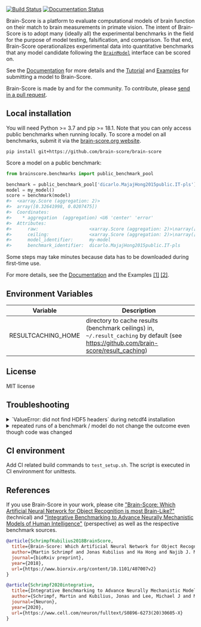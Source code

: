 [![Build Status](https://travis-ci.com/brain-score/brain-score.svg?token=vqt7d2yhhpLGwHsiTZvT&branch=master)](https://travis-ci.com/brain-score/brain-score)
[![Documentation Status](https://readthedocs.org/projects/brain-score/badge/?version=latest)](https://brain-score.readthedocs.io/en/latest/?badge=latest)

Brain-Score is a platform to evaluate computational models of brain function 
on their match to brain measurements in primate vision. 
The intent of Brain-Score is to adopt many (ideally all) the experimental benchmarks in the field
for the purpose of model testing, falsification, and comparison.
To that end, Brain-Score operationalizes experimental data into quantitative benchmarks 
that any model candidate following the [`BrainModel`](brainscore/model_interface.py) interface can be scored on.

See the [Documentation](https://brain-score.readthedocs.io) for more details 
and the [Tutorial](https://brain-score.readthedocs.io/en/latest/modules/tutorial.html) 
and [Examples](https://github.com/brain-score/candidate_models/blob/master/examples/score-model.ipynb)
for submitting a model to Brain-Score.

Brain-Score is made by and for the community. 
To contribute, please [send in a pull request](https://github.com/brain-score/brain-score/pulls).


## Local installation

You will need Python >= 3.7 and pip >= 18.1.
Note that you can only access public benchmarks when running locally.
To score a model on all benchmarks, submit it via the [brain-score.org website](http://www.brain-score.org).

`pip install git+https://github.com/brain-score/brain-score`

Score a model on a public benchmark:
```python
from brainscore.benchmarks import public_benchmark_pool

benchmark = public_benchmark_pool['dicarlo.MajajHong2015public.IT-pls']
model = my_model()
score = benchmark(model)
#>  <xarray.Score (aggregation: 2)>
#>  array([0.32641998, 0.0207475])
#>  Coordinates:
#>    * aggregation  (aggregation) <U6 'center' 'error'
#>  Attributes:
#>      raw:                   <xarray.Score (aggregation: 2)>\narray([0.4278365 ...
#>      ceiling:               <xarray.Score (aggregation: 2)>\narray([0.7488407 ...
#>      model_identifier:      my-model
#>      benchmark_identifier:  dicarlo.MajajHong2015public.IT-pls
```

Some steps may take minutes because data has to be downloaded during first-time use.

For more details, see the [Documentation](https://brain-score.readthedocs.io) and 
the Examples [[1]](https://github.com/brain-score/brain-score/blob/master/examples) 
[[2]](https://github.com/brain-score/candidate_models/blob/master/examples).


## Environment Variables

| Variable               | Description                                                                                                                           |
|------------------------|---------------------------------------------------------------------------------------------------------------------------------------|
| RESULTCACHING_HOME     | directory to cache results (benchmark ceilings) in, `~/.result_caching` by default (see https://github.com/brain-score/result_caching) |


## License

MIT license


## Troubleshooting

<details>
<summary>`ValueError: did not find HDF5 headers` during netcdf4 installation</summary>
pip seems to fail properly setting up the HDF5_DIR required by netcdf4.
Use conda: `conda install netcdf4`
</details>

<details>
<summary>repeated runs of a benchmark / model do not change the outcome even though code was changed</summary>
results (scores, activations) are cached on disk using https://github.com/mschrimpf/result_caching.
Delete the corresponding file or directory to clear the cache.
</details>


## CI environment

Add CI related build commands to `test_setup.sh`. The script is executed in CI environment for unittests.


## References

If you use Brain-Score in your work, please cite 
["Brain-Score: Which Artificial Neural Network for Object Recognition is most Brain-Like?"](https://www.biorxiv.org/content/10.1101/407007v2) (technical) and 
["Integrative Benchmarking to Advance Neurally Mechanistic Models of Human Intelligence"](https://www.cell.com/neuron/fulltext/S0896-6273(20)30605-X) (perspective) 
as well as the respective benchmark sources.

```bibtex
@article{SchrimpfKubilius2018BrainScore,
  title={Brain-Score: Which Artificial Neural Network for Object Recognition is most Brain-Like?},
  author={Martin Schrimpf and Jonas Kubilius and Ha Hong and Najib J. Majaj and Rishi Rajalingham and Elias B. Issa and Kohitij Kar and Pouya Bashivan and Jonathan Prescott-Roy and Franziska Geiger and Kailyn Schmidt and Daniel L. K. Yamins and James J. DiCarlo},
  journal={bioRxiv preprint},
  year={2018},
  url={https://www.biorxiv.org/content/10.1101/407007v2}
}

@article{Schrimpf2020integrative,
  title={Integrative Benchmarking to Advance Neurally Mechanistic Models of Human Intelligence},
  author={Schrimpf, Martin and Kubilius, Jonas and Lee, Michael J and Murty, N Apurva Ratan and Ajemian, Robert and DiCarlo, James J},
  journal={Neuron},
  year={2020},
  url={https://www.cell.com/neuron/fulltext/S0896-6273(20)30605-X}
}
```
